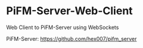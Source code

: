 # PiFM-Server-Web-Client
Web Client to PiFM-Server using WebSockets


PiFM-Server: https://github.com/hex007/pifm_server
